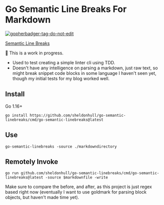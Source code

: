 # Go Semantic Line Breaks For Markdown

<a href='https://github.com/jpoles1/gopherbadger' target='_blank'>![gopherbadger-tag-do-not-edit](https://img.shields.io/badge/Go%20Coverage-21%25-brightgreen.svg?longCache=true&style=flat)</a>

[Semantic Line Breaks](https://sembr.org/)

🚧 This is a work in progress.

- Used to test creating a simple linter cli using TDD.
- Doesn't have any intelligence on parsing a markdown, just raw text, so might break snippet code blocks in some language I haven't seen yet, though my initial tests for my blog worked well.

## Install

Go 1.16+

```shell
go install https://github.com/sheldonhull/go-semantic-linebreaks/cmd/go-semantic-linebreaks@latest
```

## Use

```shell
go-semantic-linebreaks -source ./markdowndirectory
```

## Remotely Invoke

```shell
go run github.com/sheldonhull/go-semantic-linebreaks/cmd/go-semantic-linebreaks@latest -source $markdownfile -write
```

Make sure to compare the before, and after, as this project is just regex based right now (eventually I want to use goldmark for parsing block objects, but haven't made time yet).
